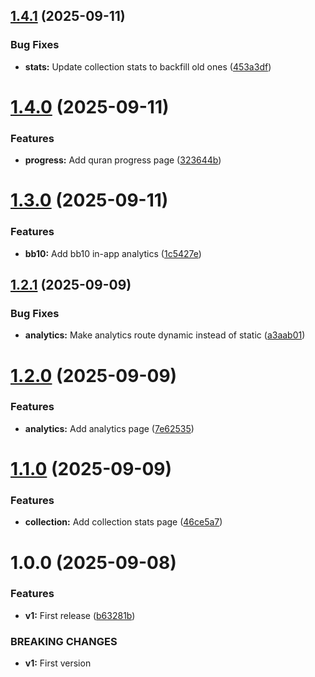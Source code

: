 ## [1.4.1](https://github.com/ragaeeb/ilmtest-stats/compare/v1.4.0...v1.4.1) (2025-09-11)


### Bug Fixes

* **stats:** Update collection stats to backfill old ones ([453a3df](https://github.com/ragaeeb/ilmtest-stats/commit/453a3df276b264b3ab273d39e5885a8c88fdbcb3))

# [1.4.0](https://github.com/ragaeeb/ilmtest-stats/compare/v1.3.0...v1.4.0) (2025-09-11)


### Features

* **progress:** Add quran progress page ([323644b](https://github.com/ragaeeb/ilmtest-stats/commit/323644bc125ef76885d84c5f447f7a172cc46248))

# [1.3.0](https://github.com/ragaeeb/ilmtest-stats/compare/v1.2.1...v1.3.0) (2025-09-11)


### Features

* **bb10:** Add bb10 in-app analytics ([1c5427e](https://github.com/ragaeeb/ilmtest-stats/commit/1c5427ecd9c854929c9da845ca222089efde058a))

## [1.2.1](https://github.com/ragaeeb/ilmtest-stats/compare/v1.2.0...v1.2.1) (2025-09-09)


### Bug Fixes

* **analytics:** Make analytics route dynamic instead of static ([a3aab01](https://github.com/ragaeeb/ilmtest-stats/commit/a3aab0191d87ffa12831e7f7db77f1ea6fe5f19c))

# [1.2.0](https://github.com/ragaeeb/ilmtest-stats/compare/v1.1.0...v1.2.0) (2025-09-09)


### Features

* **analytics:** Add analytics page ([7e62535](https://github.com/ragaeeb/ilmtest-stats/commit/7e62535085df513dca1f2ad68eac8dde3aac1f63))

# [1.1.0](https://github.com/ragaeeb/ilmtest-stats/compare/v1.0.0...v1.1.0) (2025-09-09)


### Features

* **collection:** Add collection stats page ([46ce5a7](https://github.com/ragaeeb/ilmtest-stats/commit/46ce5a799ef26a0218f62c5c5a68b2ff6d132fd3))

# 1.0.0 (2025-09-08)


### Features

* **v1:** First release ([b63281b](https://github.com/ragaeeb/ilmtest-stats/commit/b63281b7648b2ccd6da63b024a4f4234c69d07b2))


### BREAKING CHANGES

* **v1:** First version
